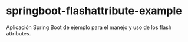 # springboot-flashattribute-example

Aplicación Spring Boot de ejemplo para el manejo y uso de los flash attributes.
